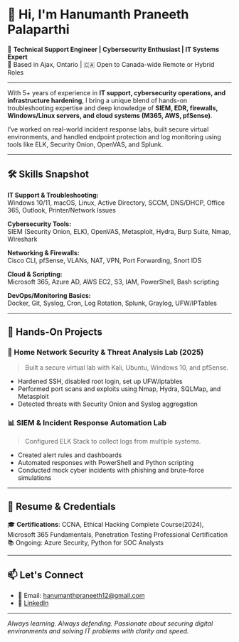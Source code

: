 # 👋 Hi, I'm Hanumanth Praneeth Palaparthi

🎯 **Technical Support Engineer | Cybersecurity Enthusiast | IT Systems Expert**  
📍 Based in Ajax, Ontario | 🇨🇦 Open to Canada-wide Remote or Hybrid Roles

---

With 5+ years of experience in **IT support, cybersecurity operations, and infrastructure hardening**, I bring a unique blend of hands-on troubleshooting expertise and deep knowledge of **SIEM, EDR, firewalls, Windows/Linux servers, and cloud systems (M365, AWS, pfSense)**.

I’ve worked on real-world incident response labs, built secure virtual environments, and handled endpoint protection and log monitoring using tools like ELK, Security Onion, OpenVAS, and Splunk.

---

## 🛠️ Skills Snapshot

**IT Support & Troubleshooting:**  
Windows 10/11, macOS, Linux, Active Directory, SCCM, DNS/DHCP, Office 365, Outlook, Printer/Network Issues

**Cybersecurity Tools:**  
SIEM (Security Onion, ELK), OpenVAS, Metasploit, Hydra, Burp Suite, Nmap, Wireshark

**Networking & Firewalls:**  
Cisco CLI, pfSense, VLANs, NAT, VPN, Port Forwarding, Snort IDS

**Cloud & Scripting:**  
Microsoft 365, Azure AD, AWS EC2, S3, IAM, PowerShell, Bash scripting

**DevOps/Monitoring Basics:**  
Docker, Git, Syslog, Cron, Log Rotation, Splunk, Graylog, UFW/IPTables

---

## 🔐 Hands-On Projects

### 🧪 Home Network Security & Threat Analysis Lab (2025)
> Built a secure virtual lab with Kali, Ubuntu, Windows 10, and pfSense.
- Hardened SSH, disabled root login, set up UFW/iptables
- Performed port scans and exploits using Nmap, Hydra, SQLMap, and Metasploit
- Detected threats with Security Onion and Syslog aggregation

### 📊 SIEM & Incident Response Automation Lab
> Configured ELK Stack to collect logs from multiple systems.
- Created alert rules and dashboards
- Automated responses with PowerShell and Python scripting
- Conducted mock cyber incidents with phishing and brute-force simulations

---

## 📄 Resume & Credentials
  
🎓 **Certifications**: CCNA, Ethical Hacking Complete Course(2024), Microsoft 365 Fundamentals, Penetration Testing Professional Certification  
📚 Ongoing: Azure Security, Python for SOC Analysts

---

## 📫 Let's Connect

- 📧 Email: hanumanthpraneeth12@gmail.com
- 💼 [LinkedIn](www.linkedin.com/in/hanumanth-praneeth-palaparthi)

---

_Always learning. Always defending. Passionate about securing digital environments and solving IT problems with clarity and speed._

<!--
**hanumanthPraneeth/hanumanthpraneeth** is a ✨ _special_ ✨ repository because its `README.md` (this file) appears on your GitHub profile.

Here are some ideas to get you started:

- 🔭 I’m currently working on ...
- 🌱 I’m currently learning ...
- 👯 I’m looking to collaborate on ...
- 🤔 I’m looking for help with ...
- 💬 Ask me about ...
- 📫 How to reach me: ...
- 😄 Pronouns: ...
- ⚡ Fun fact: ...
-->
